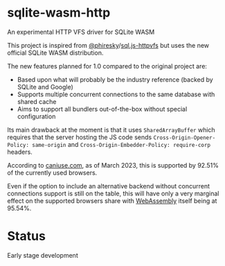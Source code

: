 # sqlite-wasm-http

An experimental HTTP VFS driver for SQLite WASM

This project is inspired from [@phiresky](https://github.com/phiresky/)/[sql.js-httpvfs](https://github.com/phiresky/sql.js-httpvfs) but uses the new official SQLite WASM distribution.

The new features planned for 1.0 compared to the original project are:
* Based upon what will probably be the industry reference (backed by SQLite and Google)
* Supports multiple concurrent connections to the same database with shared cache
* Aims to support all bundlers out-of-the-box without special configuration

Its main drawback at the moment is that it uses `SharedArrayBuffer` which requires that the server hosting the JS code sends       `Cross-Origin-Opener-Policy: same-origin` and `Cross-Origin-Embedder-Policy: require-corp` headers.

According to [caniuse.com](https://caniuse.com/sharedarraybuffer), as of March 2023, this is supported by 92.51% of the currently used browsers.

Even if the option to include an alternative backend without concurrent connections support is still on the table, this will have only a very marginal effect on the supported browsers share with [WebAssembly](https://caniuse.com/wasm) itself being at 95.54%.

# Status

Early stage development
